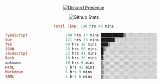 <!DOCTYPE html>
<body>
<div align="center">

  [![Discord Presence](https://lanyard.cnrad.dev/api/576097150359044106)](https://discord.com/users/576097150359044106)
  
  ![Github Stats](https://github-readme-stats.vercel.app/api?username=verycrunchy&show_icons=true&theme=radical)

<!--START_SECTION:waka-->

```ruby
Total Time: 508 hrs 48 mins

TypeScript                 208 hrs 14 mins ██████████▒░░░░░░░░░░░░░░   40.94 %
Vue                        121 hrs 38 mins ██████░░░░░░░░░░░░░░░░░░░   23.91 %
TSX                        68 hrs 10 mins  ███▒░░░░░░░░░░░░░░░░░░░░░   13.40 %
JSON                       26 hrs 58 mins  █▒░░░░░░░░░░░░░░░░░░░░░░░   05.30 %
JavaScript                 23 hrs 41 mins  █░░░░░░░░░░░░░░░░░░░░░░░░   04.66 %
Bash                       10 hrs 36 mins  ▓░░░░░░░░░░░░░░░░░░░░░░░░   02.08 %
unknown                    10 hrs 9 mins   ▒░░░░░░░░░░░░░░░░░░░░░░░░   01.99 %
HTML                       6 hrs 45 mins   ▒░░░░░░░░░░░░░░░░░░░░░░░░   01.33 %
Markdown                   6 hrs 9 mins    ▒░░░░░░░░░░░░░░░░░░░░░░░░   01.21 %
YAML                       6 hrs 6 mins    ▒░░░░░░░░░░░░░░░░░░░░░░░░   01.20 %
```

<!--END_SECTION:waka-->
</div>
</body>
</html>

